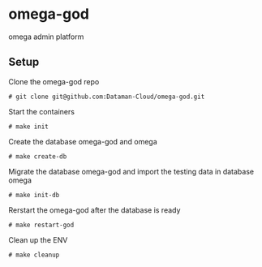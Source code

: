 # omega-god
omega admin platform

## Setup

Clone the omega-god repo
```
# git clone git@github.com:Dataman-Cloud/omega-god.git
```

Start the containers
```
# make init
```

Create the database omega-god and omega
```
# make create-db
```

Migrate the database omega-god and import the testing data in database omega
```
# make init-db
```

Rerstart the omega-god after the database is ready
```
# make restart-god
```

Clean up the ENV
```
# make cleanup
```
